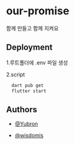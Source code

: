 # our-promise

함께 만들고 함께 지켜요

## Deployment

1.루트폴더에 .env 파일 생성

2.script

```bash
  dart pub get
  flutter start
```

## Authors

- [@Yubron](https://www.github.com/yubron)

- [@wisdomis](https://www.github.com/wisdomis)
